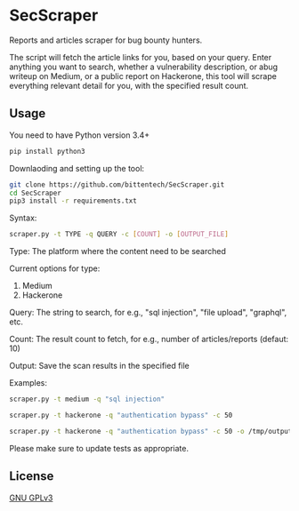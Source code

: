 # SecScraper

Reports and articles scraper for bug bounty hunters.

The script will fetch the article links for you, based on your query. Enter anything you want to search, whether a vulnerability description, or abug writeup on Medium, or a public report on Hackerone, this tool will scrape everything relevant detail for you, with the specified result count.

## Usage

You need to have Python version 3.4+

```bash
pip install python3
```
Downlaoding and setting up the tool:

```bash
git clone https://github.com/bittentech/SecScraper.git
cd SecScraper
pip3 install -r requirements.txt
```

Syntax: 
```bash
scraper.py -t TYPE -q QUERY -c [COUNT] -o [OUTPUT_FILE]
```
Type: The platform where the content need to be searched

Current options for type:
1. Medium
2. Hackerone

Query: The string to search, for e.g., "sql injection", "file upload", "graphql", etc.

Count: The result count to fetch, for e.g., number of articles/reports (defaut: 10)

Output: Save the scan results in the specified file

Examples: 
```bash
scraper.py -t medium -q "sql injection"

scraper.py -t hackerone -q "authentication bypass" -c 50

scraper.py -t hackerone -q "authentication bypass" -c 50 -o /tmp/output.txt
```
Please make sure to update tests as appropriate.

## License
[GNU GPLv3](https://www.gnu.org/licenses/gpl-3.0.en.html)